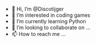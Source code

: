 - 👋 Hi, I’m @Discotijger
- 👀 I’m interested in coding games
- 🌱 I’m currently learning Python
- 💞️ I’m looking to collaborate on ...
- 📫 How to reach me ...

<!---
Discotijger/Discotijger is a ✨ special ✨ repository because its `README.md` (this file) appears on your GitHub profile.
You can click the Preview link to take a look at your changes.
--->
